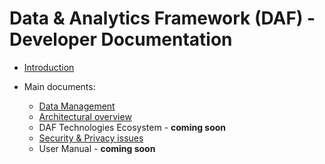 # Data & Analytics Framework (DAF) - Developer Documentation


- [Introduction](introduction/)

- Main documents:
  - [Data Management](datamgmt/)
  - [Architectural overview](architecture/)
  - DAF Technologies Ecosystem - **coming soon**
  - [Security & Privacy issues](security/)
  - User Manual - **coming soon**
  
  